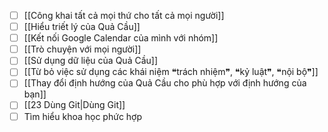 - [ ] [[Công khai tất cả mọi thứ cho tất cả mọi người]]
- [ ] [[Hiểu triết lý của Quả Cầu]]
- [ ] [[Kết nối Google Calendar của mình với nhóm]]
- [ ] [[Trò chuyện với mọi người]]
- [ ] [[Sử dụng dữ liệu của Quả Cầu]]
- [ ] [[Từ bỏ việc sử dụng các khái niệm ❝trách nhiệm❞, ❝kỷ luật❞, ❝nội bộ❞]]
- [ ] [[Thay đổi định hướng của Quả Cầu cho phù hợp với định hướng của bạn]]
- [ ] [[23 Dùng Git|Dùng Git]]
- [ ] Tìm hiểu khoa học phức hợp